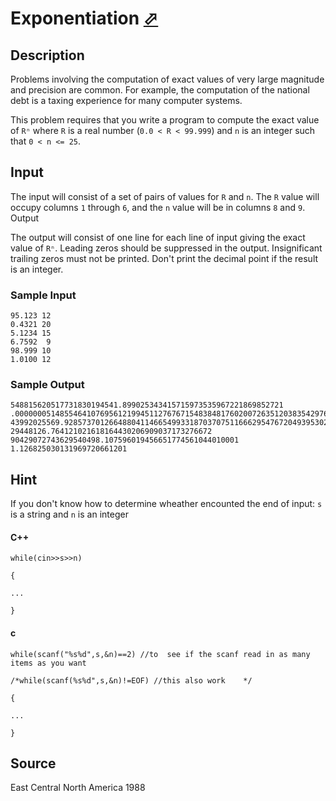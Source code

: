 # Exponentiation [⬀](http://poj.org/problem?id=1001)

## Description

Problems involving the computation of exact values of very large magnitude and precision are common. For example, the computation of the national debt is a taxing experience for many computer systems.

This problem requires that you write a program to compute the exact value of `Rⁿ` where `R` is a real number (`0.0 < R < 99.999`) and `n` is an integer such that `0 < n <= 25`.

## Input

The input will consist of a set of pairs of values for `R` and `n`. The `R` value will occupy columns `1` through `6`, and the `n` value will be in columns `8` and `9`.
Output

The output will consist of one line for each line of input giving the exact value of `Rⁿ`. Leading zeros should be suppressed in the output. Insignificant trailing zeros must not be printed. Don't print the decimal point if the result is an integer.

### Sample Input
```
95.123 12
0.4321 20
5.1234 15
6.7592  9
98.999 10
1.0100 12
```

### Sample Output
```
548815620517731830194541.899025343415715973535967221869852721
.00000005148554641076956121994511276767154838481760200726351203835429763013462401
43992025569.928573701266488041146654993318703707511666295476720493953024
29448126.764121021618164430206909037173276672
90429072743629540498.107596019456651774561044010001
1.126825030131969720661201
```

## Hint

If you don't know how to determine wheather encounted the end of input:
`s` is a string and `n` is an integer

#### C++
```
while(cin>>s>>n)

{

...

}
```

#### c

```
while(scanf("%s%d",s,&n)==2) //to  see if the scanf read in as many items as you want

/*while(scanf(%s%d",s,&n)!=EOF) //this also work    */

{

...

}
```

## Source

East Central North America 1988